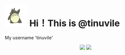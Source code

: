 <h1>
  <img src='asset/v2-31647f793060ae4c4bf94f90a332a5d1_b.webp' height='70'/>
  Hi！This is @tinuvile
</h1>

My username 'tinuvile'

<div align='center'>
  <img src='https://github-readme-stats.vercel.app/api?username=Tinuvile&show_icons=true&count_private=true' height='190'/>
  <img src='https://github-readme-stats.vercel.app/api/top-langs/?username=Tinuvile&layout=compact' height='190'/>
</div>
<!---
-->
